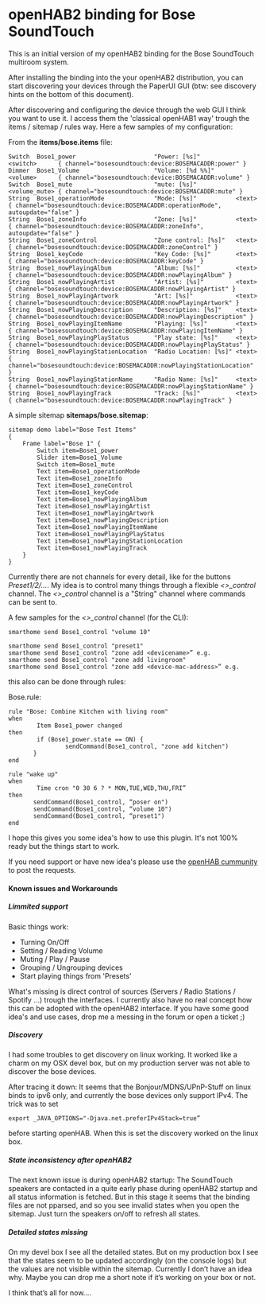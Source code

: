 # openHAB2 binding for Bose SoundTouch

This is an initial version of my openHAB2 binding for the Bose SoundTouch multiroom system.

After installing the binding into the your openHAB2 distribution, you can start discovering your devices through the PaperUI GUI (btw: see discovery hints on the bottom of this document).

After discovering and configuring the device through the web GUI I think you want to use it. I access them the 'classical openHAB1 way' trough the items / sitemap / rules way. Here a few samples of my configuration:

From the **items/bose.items** file:
```
Switch  Bose1_power                      "Power: [%s]"          <switch>      { channel="bosesoundtouch:device:BOSEMACADDR:power" }
Dimmer  Bose1_Volume                     "Volume: [%d %%]"      <volume>      { channel="bosesoundtouch:device:BOSEMACADDR:volume" }
Switch  Bose1_mute                       "mute: [%s]"           <volume_mute> { channel="bosesoundtouch:device:BOSEMACADDR:mute" }
String  Bose1_operationMode              "Mode: [%s]"           <text>        { channel="bosesoundtouch:device:BOSEMACADDR:operationMode", autoupdate="false" }
String  Bose1_zoneInfo                   "Zone: [%s]"           <text>        { channel="bosesoundtouch:device:BOSEMACADDR:zoneInfo", autoupdate="false" }
String  Bose1_zoneControl                "Zone control: [%s]"   <text>        { channel="bosesoundtouch:device:BOSEMACADDR:zoneControl" }
String  Bose1_keyCode                    "Key Code: [%s]"       <text>        { channel="bosesoundtouch:device:BOSEMACADDR:keyCode" }
String  Bose1_nowPlayingAlbum            "Album: [%s]"          <text>        { channel="bosesoundtouch:device:BOSEMACADDR:nowPlayingAlbum" }
String  Bose1_nowPlayingArtist           "Artist: [%s]"         <text>        { channel="bosesoundtouch:device:BOSEMACADDR:nowPlayingArtist" }
String  Bose1_nowPlayingArtwork          "Art: [%s]"            <text>        { channel="bosesoundtouch:device:BOSEMACADDR:nowPlayingArtwork" }
String  Bose1_nowPlayingDescription      "Description: [%s]"    <text>        { channel="bosesoundtouch:device:BOSEMACADDR:nowPlayingDescription" }
String  Bose1_nowPlayingItemName         "Playing: [%s]"        <text>        { channel="bosesoundtouch:device:BOSEMACADDR:nowPlayingItemName" }
String  Bose1_nowPlayingPlayStatus       "Play state: [%s]"     <text>        { channel="bosesoundtouch:device:BOSEMACADDR:nowPlayingPlayStatus" }
String  Bose1_nowPlayingStationLocation  "Radio Location: [%s]" <text>        { channel="bosesoundtouch:device:BOSEMACADDR:nowPlayingStationLocation" }
String  Bose1_nowPlayingStationName      "Radio Name: [%s]"     <text>        { channel="bosesoundtouch:device:BOSEMACADDR:nowPlayingStationName" }
String  Bose1_nowPlayingTrack            "Track: [%s]"          <text>        { channel="bosesoundtouch:device:BOSEMACADDR:nowPlayingTrack" }
```

A simple sitemap **sitemaps/bose.sitemap**:

```
sitemap demo label="Bose Test Items"
{
	Frame label="Bose 1" {
        Switch item=Bose1_power
		Slider item=Bose1_Volume
		Switch item=Bose1_mute
		Text item=Bose1_operationMode
		Text item=Bose1_zoneInfo
		Text item=Bose1_zoneControl
		Text item=Bose1_keyCode
		Text item=Bose1_nowPlayingAlbum
		Text item=Bose1_nowPlayingArtist
		Text item=Bose1_nowPlayingArtwork
		Text item=Bose1_nowPlayingDescription
		Text item=Bose1_nowPlayingItemName
		Text item=Bose1_nowPlayingPlayStatus
		Text item=Bose1_nowPlayingStationLocation
		Text item=Bose1_nowPlayingTrack
	}
}
```

Currently there are not channels for every detail, like for the buttons *Preset1/2/…*. My idea is to control many things through a flexible *<>_control* channel. The *<>_control* channel is a "String" channel where commands can be sent to.

A few samples for the *<>_control* channel (for the CLI):
```
smarthome send Bose1_control "volume 10"

smarthome send Bose1_control "preset1"
smarthome send Bose1_control "zone add <devicename>” e.g.
smarthome send Bose1_control "zone add livingroom"
smarthome send Bose1_control "zone add <device-mac-address>” e.g.
```
this also can be done through rules:

Bose.rule:
```
rule "Bose: Combine Kitchen with living room"
when
        Item Bose1_power changed
then
        if (Bose1_power.state == ON) {
                sendCommand(Bose1_control, "zone add kitchen")
       }
end

rule "wake up"
when
        Time cron "0 30 6 ? * MON,TUE,WED,THU,FRI”
then
       sendCommand(Bose1_control, “poser on")
       sendCommand(Bose1_control, “volume 10")
       sendCommand(Bose1_control, “preset1")
end
```

I hope this gives you some idea's how to use this plugin. It's not 100% ready but the things start to work.

If you need support or have new idea's please use the [openHAB cummunity](https://community.openhab.org/t/bose-soundtouch-binding/5678) to post the requests.


#### Known issues and Workarounds

##### Limmited support

Basic things work:

 * Turning On/Off
 * Setting / Reading Volume
 * Muting / Play / Pause
 * Grouping / Ungrouping devices
 * Start playing things from 'Presets'

What's missing is direct control of sources (Servers / Radio Stations / Spotify ...)  trough the interfaces. I currently also have no real concept how this can be adopted with the openHAB2 interface. If you have some good idea's and use cases, drop me a messing in the forum or open a ticket ;)

##### Discovery
I had some troubles to get discovery on linux working. It worked like a charm on my OSX devel box, but on my production server was not able to discover the bose devices.

After tracing it down: It seems that the Bonjour/MDNS/UPnP-Stuff on linux binds to ipv6 only, and currently the bose devices only support IPv4. The trick was to set
```shell
export _JAVA_OPTIONS="-Djava.net.preferIPv4Stack=true”
```
before starting openHAB. When this is set the discovery worked on the linux box.

##### State inconsistency after openHAB2
The next known issue is during openHAB2 startup:
The SoundTouch speakers are contacted in a quite early phase during openHAB2 startup and all status information is fetched. But in this stage it seems that the binding files are not pparsed, and so you see invalid states when you open the sitemap. Just turn the speakers on/off to refresh all states.

##### Detailed states missing
On my devel box I see all the detailed states. But on my production box I see that the states seem to be updated accordingly (on the console logs) but the values are not visible within the sitemap. Currently I don’t have an idea why. Maybe you can drop me a short note if it’s working on your box or not.

I think that’s all for now….

